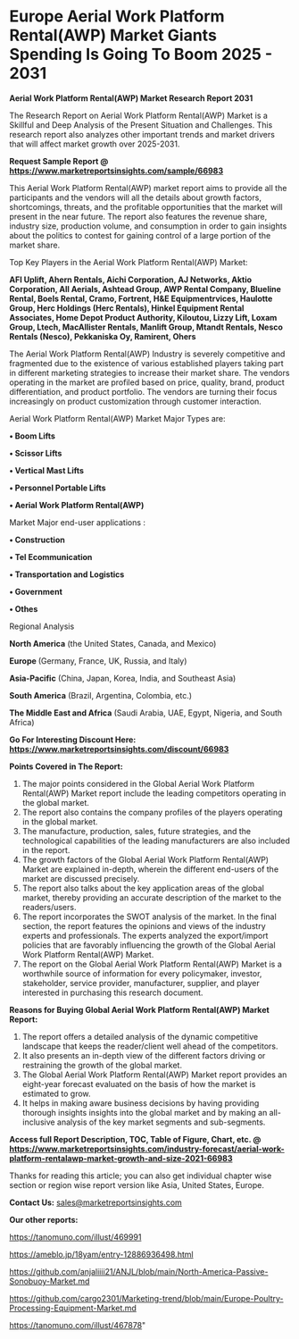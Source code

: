 # Europe Aerial Work Platform Rental(AWP) Market Giants Spending Is Going To Boom 2025 - 2031

<strong>Aerial Work Platform Rental(AWP) Market Research Report 2031</strong>

The Research Report on Aerial Work Platform Rental(AWP) Market is a Skillful and Deep Analysis of the Present Situation and Challenges. This research report also analyzes other important trends and market drivers that will affect market growth over 2025-2031.

<strong>Request Sample Report @ <a href=https://www.marketreportsinsights.com/sample/66983>https://www.marketreportsinsights.com/sample/66983</a></strong>

This Aerial Work Platform Rental(AWP) market report aims to provide all the participants and the vendors will all the details about growth factors, shortcomings, threats, and the profitable opportunities that the market will present in the near future. The report also features the revenue share, industry size, production volume, and consumption in order to gain insights about the politics to contest for gaining control of a large portion of the market share.

Top Key Players in the Aerial Work Platform Rental(AWP) Market:

<strong>AFI Uplift, Ahern Rentals, Aichi Corporation, AJ Networks, Aktio Corporation, All Aerials, Ashtead Group, AWP Rental Company, Blueline Rental, Boels Rental, Cramo, Fortrent, H&E Equipmentrvices, Haulotte Group, Herc Holdings (Herc Rentals), Hinkel Equipment Rental Associates, Home Depot Product Authority, Kiloutou, Lizzy Lift, Loxam Group, Ltech, MacAllister Rentals, Manlift Group, Mtandt Rentals, Nesco Rentals (Nesco), Pekkaniska Oy, Ramirent, Ohers</strong>

The Aerial Work Platform Rental(AWP) Industry is severely competitive and fragmented due to the existence of various established players taking part in different marketing strategies to increase their market share. The vendors operating in the market are profiled based on price, quality, brand, product differentiation, and product portfolio. The vendors are turning their focus increasingly on product customization through customer interaction.

Aerial Work Platform Rental(AWP) Market Major Types are:

<strong>• Boom Lifts

• Scissor Lifts

• Vertical Mast Lifts

• Personnel Portable Lifts

• Aerial Work Platform Rental(AWP)</strong>

Market Major end-user applications :

<strong>• Construction

• Tel Ecommunication

• Transportation and Logistics

• Government

• Othes</strong>

Regional Analysis

</u><strong><b>North America</b></strong> (the United States, Canada, and Mexico)

<strong><b>Europe </b></strong>(Germany, France, UK, Russia, and Italy)

<strong><b>Asia-Pacific</b></strong> (China, Japan, Korea, India, and Southeast Asia)

<strong><b>South America</b></strong> (Brazil, Argentina, Colombia, etc.)

<strong><b>The Middle East and Africa</b></strong> (Saudi Arabia, UAE, Egypt, Nigeria, and South Africa)

<strong>Go For Interesting Discount Here: <a href=https://www.marketreportsinsights.com/discount/66983>https://www.marketreportsinsights.com/discount/66983</a></strong>

<strong>Points Covered in The Report:</strong>
<ol>
  <li>The major points considered in the Global Aerial Work Platform Rental(AWP) Market report include the leading competitors operating in the global market.</li>
  <li>The report also contains the company profiles of the players operating in the global market.</li>
  <li>The manufacture, production, sales, future strategies, and the technological capabilities of the leading manufacturers are also included in the report.</li>
  <li>The growth factors of the Global Aerial Work Platform Rental(AWP) Market are explained in-depth, wherein the different end-users of the market are discussed precisely.</li>
  <li>The report also talks about the key application areas of the global market, thereby providing an accurate description of the market to the readers/users.</li>
  <li>The report incorporates the SWOT analysis of the market. In the final section, the report features the opinions and views of the industry experts and professionals. The experts analyzed the export/import policies that are favorably influencing the growth of the Global Aerial Work Platform Rental(AWP) Market.</li>
  <li>The report on the Global Aerial Work Platform Rental(AWP) Market is a worthwhile source of information for every policymaker, investor, stakeholder, service provider, manufacturer, supplier, and player interested in purchasing this research document.</li>
</ol>
<strong>Reasons for Buying Global Aerial Work Platform Rental(AWP) Market Report:</strong>

<ol>
  <li>The report offers a detailed analysis of the dynamic competitive landscape that keeps the reader/client well ahead of the competitors.</li>
  <li>It also presents an in-depth view of the different factors driving or restraining the growth of the global market.</li>
  <li>The Global Aerial Work Platform Rental(AWP) Market report provides an eight-year forecast evaluated on the basis of how the market is estimated to grow.</li>
  <li>It helps in making aware business decisions by having providing thorough insights insights into the global market and by making an all-inclusive analysis of the key market segments and sub-segments.</li>
</ol>
<strong>Access full Report Description, TOC, Table of Figure, Chart, etc. @ <a href=https://www.marketreportsinsights.com/industry-forecast/aerial-work-platform-rentalawp-market-growth-and-size-2021-66983>https://www.marketreportsinsights.com/industry-forecast/aerial-work-platform-rentalawp-market-growth-and-size-2021-66983</a></strong>


Thanks for reading this article; you can also get individual chapter wise section or region wise report version like Asia, United States, Europe.

<strong>Contact Us:</strong>
sales@marketreportsinsights.com

<strong>Our other reports:</strong>

<a href=https://tanomuno.com/illust/469991>https://tanomuno.com/illust/469991</a>

<a href=https://ameblo.jp/18yam/entry-12886936498.html>https://ameblo.jp/18yam/entry-12886936498.html</a>

<a href=https://github.com/anjaliiii21/ANJL/blob/main/North-America-Passive-Sonobuoy-Market.md>https://github.com/anjaliiii21/ANJL/blob/main/North-America-Passive-Sonobuoy-Market.md</a>

<a href=https://github.com/cargo2301/Marketing-trend/blob/main/Europe-Poultry-Processing-Equipment-Market.md>https://github.com/cargo2301/Marketing-trend/blob/main/Europe-Poultry-Processing-Equipment-Market.md</a>

<a href=https://tanomuno.com/illust/467878>https://tanomuno.com/illust/467878</a>"
